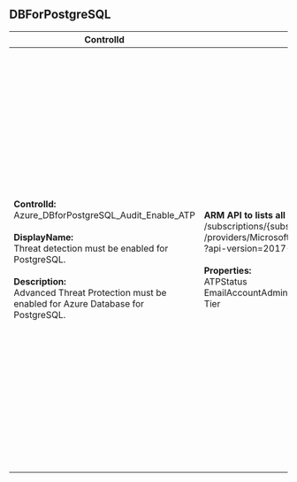 ## DBForPostgreSQL

| ControlId | Dependent Azure API(s) and Properties | Control spec |
|-----------|-------------------------------------|------------------|
| <b>ControlId:</b><br>Azure_DBforPostgreSQL_Audit_Enable_ATP<br><br><b>DisplayName:</b><br>Threat detection must be enabled for PostgreSQL.<br><br><b>Description: </b><br> Advanced Threat Protection must be enabled for Azure Database for PostgreSQL. |<b> ARM API to lists all the DBForPostgreSQL under the subscription. </b> </br> /subscriptions/{subscriptionId}/resourceGroups/{resourceGroupName}<br>/providers/Microsoft.DBforPostgreSQL/servers/{name}/securityAlertPolicies/Default<br>?api-version=2017-12-01 <br><br><b>Properties:</b><br> ATPStatus<br> EmailAccountAdmins<br> Tier | <b>Scope: </b>  a. Applies to all tiers of Azure Database for PostgreSQL (Single Server) except Basic pricing tier. <br> b. Azure Database for PostgreSQL - Hyperscale (Citus) NA currently. <br><br><b>Config: </b> UnsupportedTier: Basic<br><br> <b>Passed: </b><br> a. ATP is enabled <br> *and* <br> b. Email to account admin is also enabled. <br><br> <b>Failed: </b><br> a. MySQL database is using Basic pricing tier.  <br> *or* <br> b. ATP is disabled <br> *or* <br> c. ATP is enabled but 'Email notifications to admins' is disabled.| 
